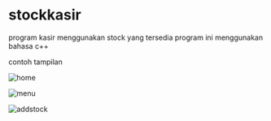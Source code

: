 # stockkasir
program kasir menggunakan stock yang tersedia
program ini menggunakan bahasa c++


contoh tampilan 

![home](https://github.com/HanzYiz/stockkasir/assets/52378426/7620d761-7e57-4ff4-be0d-8132f44b60ad)

![menu](https://github.com/HanzYiz/stockkasir/assets/52378426/56e4e87c-b97f-45c7-b129-8f305bc1d991)

![addstock](https://github.com/HanzYiz/stockkasir/assets/52378426/881256da-9b19-45cd-8f82-a4c6a8a704c3)
